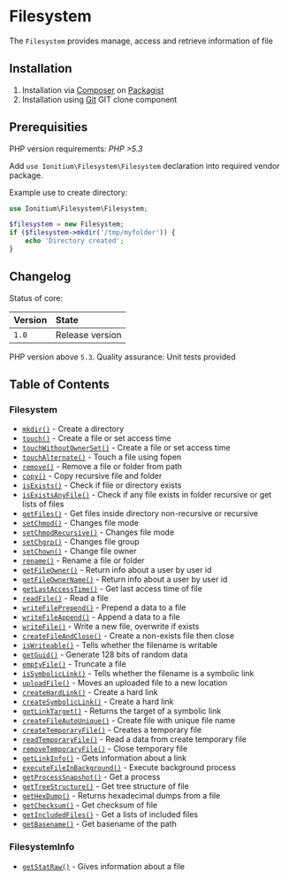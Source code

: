 # Filesystem

The `Filesystem` provides manage, access and retrieve information of file

## Installation

1. Installation via [Composer](http://www.composer.org) on [Packagist](http://www.packagist.com)
2. Installation using [Git](http://www.github.com) GIT clone component


## Prerequisities

PHP version requirements: _PHP >5.3_

Add `use Ionitium\Filesystem\Filesystem` declaration into required vendor package.

Example use to create directory:

```php
use Ionitium\Filesystem\Filesystem;

$filesystem = new Filesystem;
if ($filesystem->mkdir('/tmp/myfolder')) {
    echo 'Directory created';
}
```


## Changelog

Status of core:

| Version       | State                |
| ------------- |:-------------------- |
| `1.0`         | Release version      |

PHP version above `5.3`.
Quality assurance: Unit tests provided

## Table of Contents

### Filesystem

* [`mkdir()`](mkdir.md) - Create a directory
* [`touch()`](touch.md) - Create a file or set access time
* [`touchWithoutOwnerSet()`](touchWithoutOwnerSet.md) - Create a file or set access time
* [`touchAlternate()`](touchAlternate.md) - Touch a file using fopen
* [`remove()`](remove.md) - Remove a file or folder from path
* [`copy()`](copy.md) - Copy recursive file and folder
* [`isExists()`](isexists.md) - Check if file or directory exists
* [`isExistsAnyFile()`](isexistsanyfile.md) - Check if any file exists in folder recursive or get lists of files
* [`getFiles()`](getfiles.md) - Get files inside directory non-recursive or recursive
* [`setChmod()`](setchmod.md) - Changes file mode
* [`setChmodRecursive()`](setchmodrecursive.md) - Changes file mode
* [`setChgrp()`](setchgrp.md) - Changes file group
* [`setChown()`](setchown.md) - Change file owner
* [`rename()`](rename.md) - Rename a file or folder
* [`getFileOwner()`](getfileowner.md) - Return info about a user by user id
* [`getFileOwnerName()`](getfileownername.md) - Return info about a user by user id
* [`getLastAccessTime()`](getlastaccesstime.md) - Get last access time of file
* [`readFile()`](readfile.md) - Read a file
* [`writeFilePrepend()`](writefileprepend.md) - Prepend a data to a file
* [`writeFileAppend()`](writefileappend.md) - Append a data to a file
* [`writeFile()`](writefile.md) - Write a new file, overwrite if exists
* [`createFileAndClose()`](createfileandclose.md) - Create a non-exists file then close
* [`isWriteable()`](iswriteable.md) - Tells whether the filename is writable
* [`getGuid()`](getguid.md) - Generate 128 bits of random data
* [`emptyFile()`](emptyfile.md) - Truncate a file
* [`isSymbolicLink()`](issymboliclink.md) - Tells whether the filename is a symbolic link
* [`uploadFile()`](uploadfile.md) - Moves an uploaded file to a new location
* [`createHardLink()`](createhardlink.md) - Create a hard link
* [`createSymbolicLink()`](createsymboliclink.md) - Create a hard link
* [`getLinkTarget()`](getlinktarget.md) - Returns the target of a symbolic link
* [`createFileAutoUnique()`](createfileautounique.md) - Create file with unique file name
* [`createTemporaryFile()`](createtemporaryfile.md) - Creates a temporary file
* [`readTemporaryFile()`](readtemporaryfile.md) - Read a data from create temporary file
* [`removeTemporaryFile()`](removetemporaryfile.md) - Close temporary file
* [`getLinkInfo()`](getlinkinfo.md) - Gets information about a link
* [`executeFileInBackground()`](executefileinbackground.md) - Execute background process
* [`getProcessSnapshot()`](getprocesssnapshot.md) - Get a process
* [`getTreeStructure()`](gettreestructure.md) - Get tree structure of file
* [`getHexDump()`](gethexdump.md) - Returns hexadecimal dumps from a file
* [`getChecksum()`](getchecksum.md) - Get checksum of file
* [`getIncludedFiles()`](getincludedfiles.md) - Get a lists of included files
* [`getBasename()`](getbasename.md) - Get basename of the path

### FilesystemInfo

* [`getStatRaw()`](getstatraw.md) - Gives information about a file